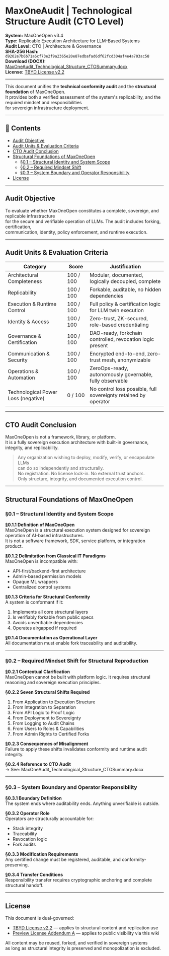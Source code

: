 # MaxOneAudit | Technological Structure Audit (CTO Level)

**System:** MaxOneOpen v3.4  
**Type:** Replicable Execution Architecture for LLM-Based Systems  
**Audit Level:** CTO | Architecture & Governance  
**SHA-256 Hash:** `d9202e7b6b71a6cf73e2f9a2365e20e87edbafad6df62fcd304af4e4a703ac58`  
**Download (DOCX):** [MaxOneAudit_Technological_Structure_CTOSummary.docx](./MaxOneAudit_Technological_Structure_CTOSummary.docx)  
**License:** [TBYD License v2.2](./v3.4-LIC-001_TBYD%20License%20v2.2.pdf)

---

This document unifies the **technical conformity audit** and the **structural foundation** of MaxOneOpen.  
It provides both a verified assessment of the system's replicability, and the required mindset and responsibilities  
for sovereign infrastructure deployment.

---

## 📑 Contents

- [Audit Objective](#audit-objective)
- [Audit Units & Evaluation Criteria](#audit-units--evaluation-criteria)
- [CTO Audit Conclusion](#cto-audit-conclusion)
- [Structural Foundations of MaxOneOpen](#structural-foundations-of-maxoneopen)
  - [§0.1 – Structural Identity and System Scope](#01--structural-identity-and-system-scope)
  - [§0.2 – Required Mindset Shift](#02--required-mindset-shift-for-structural-reproduction)
  - [§0.3 – System Boundary and Operator Responsibility](#03--system-boundary-and-operator-responsibility)
- [License](#license)

---

## Audit Objective

To evaluate whether MaxOneOpen constitutes a complete, sovereign, and replicable infrastructure  
for the secure and verifiable operation of LLMs. The audit includes forking, certification,  
communication, identity, policy enforcement, and runtime execution.

---

## Audit Units & Evaluation Criteria

| Category                            | Score       | Justification                                                  |
|-------------------------------------|-------------|----------------------------------------------------------------|
| Architectural Completeness          | 100 / 100   | Modular, documented, logically decoupled, complete             |
| Replicability                       | 100 / 100   | Forkable, auditable, no hidden dependencies                    |
| Execution & Runtime Control         | 100 / 100   | Full policy & certification logic for LLM twin execution       |
| Identity & Access                   | 100 / 100   | Zero-trust, ZK-secured, role-based credentialing               |
| Governance & Certification          | 100 / 100   | DAO-ready, forkchain controlled, revocation logic present      |
| Communication & Security            | 100 / 100   | Encrypted end-to-end, zero-trust mesh, anonymizable            |
| Operations & Automation             | 100 / 100   | ZeroOps-ready, autonomously governable, fully observable       |
| Technological Power Loss (negative) | 0 / 100     | No control loss possible, full sovereignty retained by operator|

---

## CTO Audit Conclusion

MaxOneOpen is not a framework, library, or platform.  
It is a fully sovereign execution architecture with built-in governance, integrity, and replicability.

> Any organization wishing to deploy, modify, verify, or encapsulate LLMs  
> can do so independently and structurally.  
> No registration. No license lock-in. No external trust anchors.  
> Only structure, integrity, and documented execution control.

---

## Structural Foundations of MaxOneOpen

### §0.1 – Structural Identity and System Scope

**§0.1.1  Definition of MaxOneOpen**  
MaxOneOpen is a structural execution system designed for sovereign operation of AI-based infrastructures.  
It is not a software framework, SDK, service platform, or integration product.

**§0.1.2  Delimitation from Classical IT Paradigms**  
MaxOneOpen is incompatible with:  
- API-first/backend-first architecture  
- Admin-based permission models  
- Opaque ML wrappers  
- Centralized control systems

**§0.1.3  Criteria for Structural Conformity**  
A system is conformant if it:  
1. Implements all core structural layers  
2. Is verifiably forkable from public specs  
3. Avoids unverifiable dependencies  
4. Operates airgapped if required

**§0.1.4  Documentation as Operational Layer**  
All documentation must enable fork traceability and auditability.

---

### §0.2 – Required Mindset Shift for Structural Reproduction

**§0.2.1  Contextual Clarification**  
MaxOneOpen cannot be built with platform logic. It requires structural reasoning and sovereign execution principles.

**§0.2.2  Seven Structural Shifts Required**  
1. From Application to Execution Structure  
2. From Integration to Separation  
3. From API Logic to Proof Logic  
4. From Deployment to Sovereignty  
5. From Logging to Audit Chains  
6. From Users to Roles & Capabilities  
7. From Admin Rights to Certified Forks

**§0.2.3  Consequences of Misalignment**  
Failure to apply these shifts invalidates conformity and runtime audit integrity.

**§0.2.4  Reference to CTO Audit**  
→ See: MaxOneAudit_Technological_Structure_CTOSummary.docx

---

### §0.3 – System Boundary and Operator Responsibility

**§0.3.1  Boundary Definition**  
The system ends where auditability ends. Anything unverifiable is outside.

**§0.3.2  Operator Role**  
Operators are structurally accountable for:  
- Stack integrity  
- Traceability  
- Revocation logic  
- Fork audits

**§0.3.3  Modification Requirements**  
Any certified change must be registered, auditable, and conformity-preserving.

**§0.3.4  Transfer Conditions**  
Responsibility transfer requires cryptographic anchoring and complete structural handoff.

---

## License

This document is dual-governed:

- [TBYD License v2.2](./v3.4-LIC-001_TBYD%20License%20v2.2.pdf) — applies to structural content and replication use  
- [Preview License Addendum A](./Preview-License-Addendum-A.md) — applies to public visibility via this wiki

All content may be reused, forked, and verified in sovereign systems  
as long as structural integrity is preserved and monopolization is excluded.
